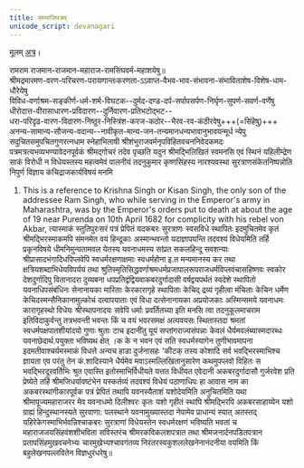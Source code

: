 ```yaml
---
title: सम्भाजिपत्रम्
unicode_script: devanagari
---
```


मूलम् [अत्र](http://vhp.org/wp-content/uploads/2019/11/hindubodh-apr14.pdf)।

रामराम राजमान-राजमान-महाराज-रामसिंघवर्म-महाशयेषु॥  
श्रीमद्रमारमण-वरण-परिचरण-परायणान्तःकरणता-ऽऽवाप्त-वैभव-भाव-संभावना-संभाविताशेष-विशेष-धाम-धौरेयेषु  
विविध-वर्णाश्रम-सङ्कीर्ण-धर्म-शर्म-विघटक--दुर्मद-दण्ड-दर्प-सर्पापसर्पण-निर्घृण-सुपर्ण-सवर्ण-वर्णेषु  
धीरोदात्त-वीरासाधारण-प्रविदारण--दुर्निवारण-प्रतिभटोद्भट--  
धरा-परिदृढ-वारण-विदारण-निष्ठुर-निस्त्रिंश-करज-कठोर--भैरव-रव-कंठीरवेषु+++(=सिंहेषु)+++  
अनन्य-सामान्य-सौजन्य-वदान्य--नावीकृत-मान्य-जन-तन्यमानधन्यभावानुभावयन्मूर्ध
न्येपु
सदुचितसमुपचितगुणरत्नधाम
स्नेहाभिलाषी श्रीशंभुराजवर्मनृपविहितवचननिवेदकमदः पत्रमत्रत्यभव्यभण्यावेदनपूर्वकं श्रीमद्गोचरं तदेव पृच्छति यदुन श्रीमद्भिलिखितं स्वमनसि एवं स्थिनं यहिलीम्द्रेण साकं विरोधी न विधेयस्तस्य महत्वमेवं पालनीयं तदनुकुमार कृष्णसिंहस्य नारश्यवस्था सुरत्राणसंकेतनिष्पन्नोति निपुर्ण विज्ञाय कंचिद्राजकार्यविषयं मनमि
1. This is a reference to Krishna Singh or Kisan Singh, the only son of the addressee Ram Singh, who while serving in the Emperor's army in Maharashtra, was by the Emperor's orders put to death at about the age of 19 near Purenda on 10th April 1682 for complicity with his rebel von Akbar,
त्यास्माकं स्तुतिपुरःसरं पत्रं प्रेपितं यदकबरः सुरत्राणः स्वसविधे स्थापितः इदमुचितमेव कृतं श्रीमद्भिरस्माकमपि संमनमेत वयं हिन्दूकाः अस्मान्भवन्तो यदाज्ञापयन्ति तदवश्यं विधेयमिति तर्हि प्रकृनविषये धीमनिमुन्यतामवल येतस्य यवनाधमस्य सांप्रत सकलहिन्दू सवशन्याः श्रीप्रासादभंगादिधपिप्लवेपि स्वधर्मरक्षणाक्षमाः स्वधर्महोना इ.त मन्यमानस्य कर तथा क्षत्रियशब्दाभिधेयविपर्ययं तथा श्रुतिस्मृतिसिद्धवर्णाश्रमधर्मप्रजापालरूपराजधर्मविप्लवंचासहिष्णवः स्वकोर देशदुर्गादिपु वितानादरा दुय्यबना धपप्रतिद्वंद्वियवाकबरदुर्गादासी वर्षद्वयपर्थतं स्वदेशे स्थापितो यवनाधिपसंबंधिनः सेनानायका मारिताः केरकारागृहे स्थापिताः केचिद् द्रव्यं गृहीत्वा मंचिताः केचिन धर्मेण केचिदस्मन्सैनिकानामुल्कोचं दत्वापयाताः एवं विधा दत्सेनानायका अप्रयोजकाः अस्मिन्समये यवनाधमः कारागृहस्थो विधेयः श्रीस्थापनादयः सवेपि धर्माः प्रवर्तितच्या इति मनसि त्वा तदनुकूलमाचराम इतिविदाकुर्वन्तु तत्रभवन्ती भवन्तः
किं च वयं भवरसमक्षं अल्पवयसः स्थितास्तदा श्रमतां स्वधर्मपक्षपातशीयांदयो गुणाः श्रुताः टाच इदानींतु यूयं सप्तांगराज्यसंपन्नाः केवलं धैर्यमवलंब्यास्मदारब्धः यवनाछेदार्थ.पयुक्ता भविष्यथ क्षेत् ।क के न भवन एवं सति स्वधर्मस्यागेन तुणीभावमापना इदमतीवाश्चर्यमस्माकं विधत्ते
अन्यच हाडा दुर्जनासहः 'कीटक् तस्य कोशादि सर्व भवद्भिरस्माभिश्च ज्ञायता एव परंतु तेन कं.शादिस्याने धैर्यमेव मवाऽस्मल्लिखितानुसारेण कथमुपप्लवो विहितः स भवद्भिरदूरवर्तिभिः श्रुत एवास्ति इतोस्माभिर्विधीयते यत्तत विधीयत एवेदानी अकबरदुर्गादासौ गुर्जरवेश प्रति प्रेष्येते तर्हि श्रीमजिधर्यावष्टंभेन यस्कर्तव्यं तदवश्यं विधेयं पठाणाधिपः हा आवास नाम का अकबरस्थांगीकारपूर्वक पत्रं प्रेपितं तथापि यवनस्यैताशं यशोदेयमिति अनुचितमिति यथा श्रीमापूज्यमहाराजरर मेव यवनाधमो दिलीश्वरः कृतः यशो गृहीतं स्थापि श्रीमद्भिरपि अकबरसाहाय्येन यशो ग्राह्यं हिन्दुस्थानस्यते सुरवाणा: पलस्थाने यवनामुख्यास्तदा नेपामेव प्राधान्यं स्यात् अतस्तद् यहिरेकेगस्माभिर्भवन्निश्चाकबरः सुरत्राणां विधेयस्तेन स्वधर्मरक्षणं भविष्यति भवतां च महाराजजयसिंहवंशशीभविता
सविस्तरंच श्रीमरकविकलशपत्रात तथा श्रीमजनार्दनपडितपत्रान प्रतापसिंहमुखवचनेभ्यः चारमुखेभ्यश्चावगंतव्य निरंतरस्वकुशललेखनेनानंदनीया वयमिति किं बहुलेखनपल्लवितेन विज्ञधुरंधरेषु॥